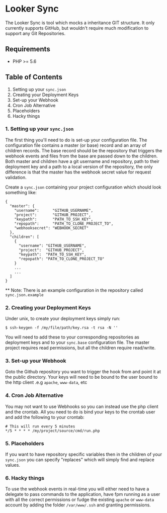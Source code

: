 # Looker Sync

The Looker Sync is tool which mocks a inheritance GIT structure. 
It only currently supports GitHub, but wouldn't require much modification to support any Git Repositories.

## Requirements
- PHP >= 5.6

## Table of Contents

1. Setting up your `sync.json`
2. Creating your Deployment Keys
3. Set-up your Webhook
4. Cron Job Alternative
5. Placeholders
6. Hacky things


### 1. Setting up your `sync.json`

The first thing you'll need to do is set-up your configuration file. The configuration file contains a master (or base) record
and an array of children records. The base record should be the repository that triggers the webhook events and files from the base 
are passed down to the children. Both master and children have a git username and repository, path to their deployment key
and a path to a local version of the repository, the only difference is that the master has the webhook secret value for request validation.

Create a `sync.json` containing your project configuration which should look something like:
```
{
  "master": {
    "username":      "GITHUB_USERNAME",
    "project":       "GITHUB_PROJECT",
    "keypath":       "PATH_TO_SSH_KEY",
    "repopath":      "PATH_TO_CLONE_PROJECT_TO",
    "webhooksecret": "WEBHOOK_SECRET"
  },
  "children": [
    {
      "username": "GITHUB_USERNAME",
      "project":  "GITHUB_PROJECT",
      "keypath":  "PATH_TO_SSH_KEY",
      "repopath": "PATH_TO_CLONE_PROJECT_TO"
    }
    ...
    ...
  ]
}
```

** Note: There is an example configuration in the repository called `sync.json.example`

### 2. Creating your Deployment Keys

Under unix, to create your deployment keys simply run:

```
$ ssh-keygen -f /my/file/path/key.rsa -t rsa -N ''
```

You will need to add these to your corresponding repositories as deployment keys and to your `sync.base` configuration file. 
The master project requires read permissions, but all the children require read/write.

### 3. Set-up your Webhook

Goto the Github repository you want to trigger the hook from and point it at the public directory. Your keys will need to 
be bound to the user bound to the http client .e.g `apache`, `www-data`, etc

### 4. Cron Job Alternative

You may not want to use Webhooks so you can instead use the php client and the crontab. All you need to do is bind your 
keys to the crontab user and add the following to your crontab:

```
# This will run every 5 minutes
*/5 * * * * /my/project/source/cmd/run.php
```

### 5. Placeholders

If you want to have repository specific variables then in the children of your `sync.json` you can specify "replaces" which
will simply find and replace values.

### 6. Hacky things

To use the webhook events in real-time you will either need to have a delegate to pass commands to the application,
have fpm running as a user with all the correct permissions or fudge the existing `apache` or `www-data` account by adding 
the folder `/var/www/.ssh` and granting permissions.